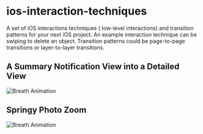# ios-interaction-techniques
A  set of iOS interactions techniques ( low-level interactions) and transition patterns for your next iOS project.  An example interaction technique can be swiping to delete an object. Transition patterns could be page-to-page transitions or layer-to-layer transitions. 

## **A Summary Notification View into a Detailed View**
![Breath Animation](https://github.com/amosgyamfi/swiftui-animation-library/blob/master/N/notifications.gif)

## **Springy Photo Zoom**
![Breath Animation](https://github.com/amosgyamfi/swiftui-animation-library/blob/master/P/springyPhotoZoom.gif)
